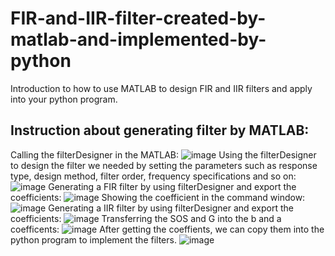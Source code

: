 # FIR-and-IIR-filter-created-by-matlab-and-implemented-by-python
Introduction to how to use MATLAB to design FIR and IIR filters and apply into your python program. 



## Instruction about generating filter by MATLAB:
Calling the filterDesigner in the MATLAB:
![image](https://github.com/DataconTom/FIR-and-IIR-filter-created-by-matlab-and-implemented-by-python/pic/first_step.png)
Using the filterDesigner to design the filter we needed by setting the parameters such as response type, design method, filter order, frequency specifications and so on:
![image](https://github.com/DataconTom/FIR-and-IIR-filter-created-by-matlab-and-implemented-by-python/pic/filter_designer.png)
Generating a FIR filter by using filterDesigner and export the coefficients:
![image](https://github.com/DataconTom/FIR-and-IIR-filter-created-by-matlab-and-implemented-by-python/pic/export.png)
Showing the coefficient in the command window:
![image](https://github.com/DataconTom/FIR-and-IIR-filter-created-by-matlab-and-implemented-by-python/pic/Num.png)
Generating a IIR filter by using filterDesigner and export the coefficients:
![image](https://github.com/DataconTom/FIR-and-IIR-filter-created-by-matlab-and-implemented-by-python/pic/IIR_filter.png)
Transferring the SOS and G into the b and a coefficents:
![image](https://github.com/DataconTom/FIR-and-IIR-filter-created-by-matlab-and-implemented-by-python/pic/ba_coefficients.png)
After getting the coeffients, we can copy them into the python program to implement the filters.
![image](https://github.com/DataconTom/FIR-and-IIR-filter-created-by-matlab-and-implemented-by-python/pic/coefficients_copy.png)
